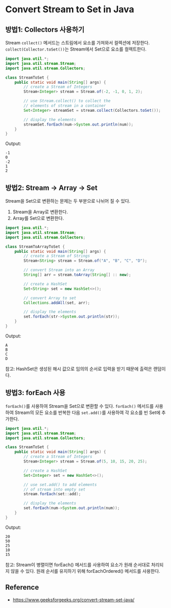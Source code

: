 # Convert Stream to Set in Java
## 방법1: Collectors 사용하기
Stream `collect()` 메서드는 스트림에서 요소를 가져와서 컬렉션에 저장한다. `collect(Collector.toSet())`는 Stream에서 Set으로 요소를 컬렉트한다.

```java
import java.util.*;
import java.util.stream.Stream;
import java.util.stream.Collectors;

class StreamToSet {
    public static void main(String[] args) {
        // create a Stream of Integers
        Stream<Integer> stream = Stream.of(-2, -1, 0, 1, 2);

        // use Stream.collect() to collect the
        // elements of stream in a container
        Set<Integer> streamSet = stream.collect(Collectors.toSet());

        // display the elements
        streamSet.forEach(num->System.out.println(num));
    }
}
```
Output:
```
-1
0
-2
1
2
```

## 방법2: Stream -> Array -> Set
Stream을 Set으로 변환하는 문제는 두 부분으로 나뉘어 질 수 있다.
1) Stream을 Array로 변환한다.
2) Array를 Set으로 변환한다.

```java
import java.util.*;
import java.util.stream.Stream;
import java.util.stream.Collectors;

class StreamToArrayToSet {
    public static void main(String[] args) {
        // create a Stream of Strings
        Stream<String> stream = Stream.of("A", "B", "C", "D");

        // convert Stream into an Array
        String[] arr = stream.toArray(String[] :: new);

        // create a HashSet
        Set<String> set = new HashSet<>();

        // convert Array to set
        Collections.addAll(set, arr);

        // display the elements
        set.forEach(str->System.out.println(str));
    }
}
```
Output:
```
A
B
C
D
```
참고: HashSet은 생성된 해시 값으로 임의의 순서로 입력을 받기 때문에 출력은 랜덤이다.

## 방법3: forEach 사용
`forEach()`를 사용하여 Stream을 Set으로 변환할 수 있다. `forEach()` 메서드를 사용하여 Stream의 모든 요소를 반복한 다음 `set.add()`를 사용하여 각 요소를 빈 Set에 추가한다.

```java
import java.util.*;
import java.util.stream.Stream;
import java.util.stream.Collectors;

class StreamToSet {
    public static void main(String[] args) {
        // create a Stream of Integers
        Stream<Integer> stream = Stream.of(5, 10, 15, 20, 25);

        // create a HashSet
        Set<Integer> set = new HashSet<>();

        // use set.add() to add elements
        // of stream into empty set
        stream.forEach(set::add);

        // display the elements
        set.forEach(num->System.out.println(num));
    }
}
```
Output:
```
20
50
25
10
15
```
참고: Stream이 병렬이면 forEach() 메서드를 사용하여 요소가 원래 순서대로 처리되지 않을 수 있다. 원래 순서를 유지하기 위해 forEachOrdered() 메서드를 사용한다.




## Reference
* https://www.geeksforgeeks.org/convert-stream-set-java/